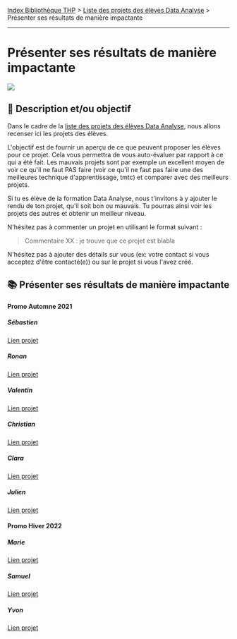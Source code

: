 [Index Bibliothèque THP](https://github.com/TheHackingProject/bibliotheque-THP/wiki) > [Liste des projets des élèves Data Analyse](https://github.com/TheHackingProject/bibliotheque-THP/blob/master/sommaires/liste_projets_data_analyse.md) > Présenter ses résultats de manière impactante

___

# Présenter ses résultats de manière impactante

![](https://picsum.photos/1024/400)

## 📄 Description et/ou objectif
Dans le cadre de la [liste des projets des élèves Data Analyse](https://github.com/TheHackingProject/bibliotheque-THP/blob/master/notes/liste_projets_data_analyse.md), nous allons recenser ici les projets des élèves.

L'objectif est de fournir un aperçu de ce que peuvent proposer les élèves pour ce projet. Cela vous permettra de vous auto-évaluer par rapport à ce qui a été fait. Les mauvais projets sont par exemple un excellent moyen de voir ce qu'il ne faut PAS faire (voir ce qu'il ne faut pas faire une des meilleures technique d'apprentissage, tmtc) et comparer avec des meilleurs projets.

Si tu es élève de la formation Data Analyse, nous t'invitons à y ajouter le rendu de ton projet, qu'il soit bon ou mauvais. Tu pourras ainsi voir les projets des autres et obtenir un meilleur niveau.

N'hésitez pas à commenter un projet en utilisant le format suivant :

> Commentaire XX : je trouve que ce projet est blabla


N'hésitez pas à ajouter des détails sur vous (ex: votre contact si vous acceptez d'être contacté(e)) ou sur le projet si vous l'avez créé.


## 📚 Présenter ses résultats de manière impactante
#### Promo Automne 2021

##### Sébastien
[Lien projet](https://docs.google.com/presentation/d/1kOw-G5tw6-fNsvCAtUeqMl90QbtuDAJYrdO3HuZSIjQ/edit#slide=id.p)

##### Ronan
[Lien projet](https://github.com/RonanLamour/Gaumont)

##### Valentin
[Lien projet](https://github.com/valvermes/Cinema)

##### Christian
[Lien projet](https://github.com/christian29200/THP13_Les-Cahiers_du_cinema_francais)

##### Clara
[Lien projet](https://github.com/claramoreschi/THP_cinema_study_Gaumont)

##### Julien
[Lien projet](https://github.com/JulienSisi/S06_PowerPoint_03.11.21)

#### Promo Hiver 2022

##### Marie
[Lien projet](https://github.com/MarieLebreton/pr-sentation)

##### Samuel
[Lien projet](https://github.com/SamkaaDev/THPData_Gaumont)

##### Yvon
[Lien projet](https://github.com/ekwayv8/Gaumont_Pathe_deck)

